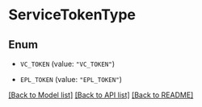 # ServiceTokenType

## Enum


* `VC_TOKEN` (value: `"VC_TOKEN"`)

* `EPL_TOKEN` (value: `"EPL_TOKEN"`)


[[Back to Model list]](../README.md#documentation-for-models) [[Back to API list]](../README.md#documentation-for-api-endpoints) [[Back to README]](../README.md)


